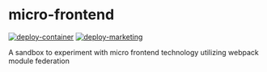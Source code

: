 # micro-frontend
[![deploy-container](https://github.com/uptonm/micro-frontend/actions/workflows/container.yml/badge.svg?branch=main)](https://github.com/uptonm/micro-frontend/actions/workflows/container.yml)
[![deploy-marketing](https://github.com/uptonm/micro-frontend/actions/workflows/marketing.yml/badge.svg)](https://github.com/uptonm/micro-frontend/actions/workflows/marketing.yml)

A sandbox to experiment with micro frontend technology utilizing webpack module federation
